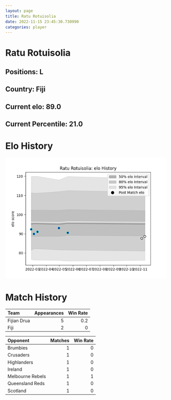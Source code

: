 ```yaml
---  
layout: page  
title: Ratu Rotuisolia  
date: 2022-11-15 23:45:30.730990  
categories: player  
---
```

# Ratu Rotuisolia

## Positions: L

## Country: Fiji

## Current elo: 89.0

## Current Percentile: 21.0

# Elo History


![elo history](history_RatuRotuisolia.png)
# Match History


| Team        |   Appearances |   Win Rate |
|:------------|--------------:|-----------:|
| Fijian Drua |             5 |        0.2 |
| Fiji        |             2 |        0   |

| Opponent         |   Matches |   Win Rate |
|:-----------------|----------:|-----------:|
| Brumbies         |         1 |          0 |
| Crusaders        |         1 |          0 |
| Highlanders      |         1 |          0 |
| Ireland          |         1 |          0 |
| Melbourne Rebels |         1 |          1 |
| Queensland Reds  |         1 |          0 |
| Scotland         |         1 |          0 |